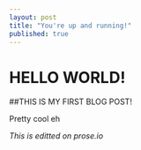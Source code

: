 ```yaml
---
layout: post
title: "You're up and running!"
published: true
---
```



# HELLO WORLD!

##THIS IS MY FIRST BLOG POST!

Pretty cool eh

_This is editted on prose.io_ 

